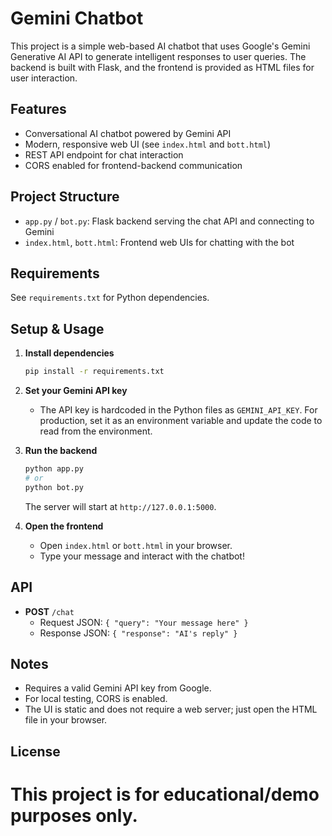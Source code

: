 
# Gemini Chatbot

This project is a simple web-based AI chatbot that uses Google's Gemini Generative AI API to generate intelligent responses to user queries. The backend is built with Flask, and the frontend is provided as HTML files for user interaction.

## Features
- Conversational AI chatbot powered by Gemini API
- Modern, responsive web UI (see `index.html` and `bott.html`)
- REST API endpoint for chat interaction
- CORS enabled for frontend-backend communication

## Project Structure
- `app.py` / `bot.py`: Flask backend serving the chat API and connecting to Gemini
- `index.html`, `bott.html`: Frontend web UIs for chatting with the bot

## Requirements
See `requirements.txt` for Python dependencies.

## Setup & Usage

1. **Install dependencies**
   ```bash
   pip install -r requirements.txt
   ```

2. **Set your Gemini API key**
   - The API key is hardcoded in the Python files as `GEMINI_API_KEY`. For production, set it as an environment variable and update the code to read from the environment.

3. **Run the backend**
   ```bash
   python app.py
   # or
   python bot.py
   ```
   The server will start at `http://127.0.0.1:5000`.

4. **Open the frontend**
   - Open `index.html` or `bott.html` in your browser.
   - Type your message and interact with the chatbot!

## API
- **POST** `/chat`
  - Request JSON: `{ "query": "Your message here" }`
  - Response JSON: `{ "response": "AI's reply" }`

## Notes
- Requires a valid Gemini API key from Google.
- For local testing, CORS is enabled.
- The UI is static and does not require a web server; just open the HTML file in your browser.

## License
This project is for educational/demo purposes only. 
=======
